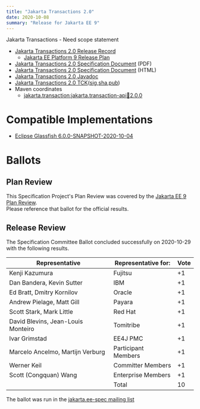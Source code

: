 ```yaml
---
title: "Jakarta Transactions 2.0"
date: 2020-10-08
summary: "Release for Jakarta EE 9"
---
```

Jakarta Transactions - Need scope statement

* [Jakarta Transactions 2.0 Release Record](https://projects.eclipse.org/projects/ee4j.jta/releases/2.0.0)
  * [Jakarta EE Platform 9 Release Plan](https://eclipse-ee4j.github.io/jakartaee-platform/jakartaee9/JakartaEE9ReleasePlan)
* [Jakarta Transactions 2.0 Specification Document](./jakarta-transactions-spec-2.0.pdf) (PDF)
* [Jakarta Transactions 2.0 Specification Document](./jakarta-transactions-spec-2.0.html) (HTML)
* [Jakarta Transactions 2.0 Javadoc](./apidocs)
* [Jakarta Transactions 2.0 TCK](https://download.eclipse.org/jakartaee/transactions/2.0/jakarta-transactions-tck-2.0.0.zip)([sig](https://download.eclipse.org/jakartaee/transactions/2.0/jakarta-transactions-tck-2.0.0.zip.sig),[sha](https://download.eclipse.org/jakartaee/transactions/2.0/jakarta-transactions-tck-2.0.0.zip.sha256),[pub](https://raw.githubusercontent.com/jakartaee/specification-committee/master/jakartaee-spec-committee.pub))
* Maven coordinates
  * [jakarta.transaction:jakarta.transaction-api:jar:2.0.0](https://repo1.maven.org/maven2/jakarta/transaction/jakarta.transaction-api/2.0.0/jakarta.transaction-api-2.0.0.jar)


# Compatible Implementations

* [Eclipse Glassfish 6.0.0-SNAPSHOT-2020-10-04](https://download.eclipse.org/ee4j/glassfish/weekly/glassfish-6.0.0-SNAPSHOT-2020-10-04.zip)

# Ballots

## Plan Review

[//]: # (For Jakarta EE 9, the Platform Plan Review covered 95% of the Specification Projects.  For those Projects, just use the following statement in this Plan Review section:)

This Specification Project's Plan Review was covered by the [Jakarta EE 9 Plan Review](https://jakarta.ee/specifications/platform/9/).  
Please reference that ballot for the official results.

[//]: # (If your Project was required to do a standalone Plan Review...  You'll need to perform an official Plan Review ballot and record the results here.)

## Release Review

The Specification Committee Ballot concluded successfully on 2020-10-29 with the following results.

| Representative                                      | Representative for: | Vote |
|-----------------------------------------------------|---------------------|------|
| Kenji Kazumura                                      | Fujitsu             |  +1  |
| Dan Bandera, Kevin Sutter                           | IBM                 |  +1  |
| Ed Bratt, Dmitry Kornilov                           | Oracle              |  +1  |
| Andrew Pielage, Matt Gill                           | Payara              |  +1  |
| Scott Stark, Mark Little                            | Red Hat             |  +1  |
| David Blevins, Jean-Louis Monteiro                  | Tomitribe           |  +1  |
| Ivar Grimstad                                       | EE4J PMC            |  +1  |
| Marcelo Ancelmo, Martijn Verburg                    | Participant Members |  +1  |
| Werner Keil                                         | Committer Members   |  +1  |
| Scott (Congquan) Wang                               | Enterprise Members  |  +1  |
|                                                     | Total               |  10  |


The ballot was run in the [jakarta.ee-spec mailing list]()
